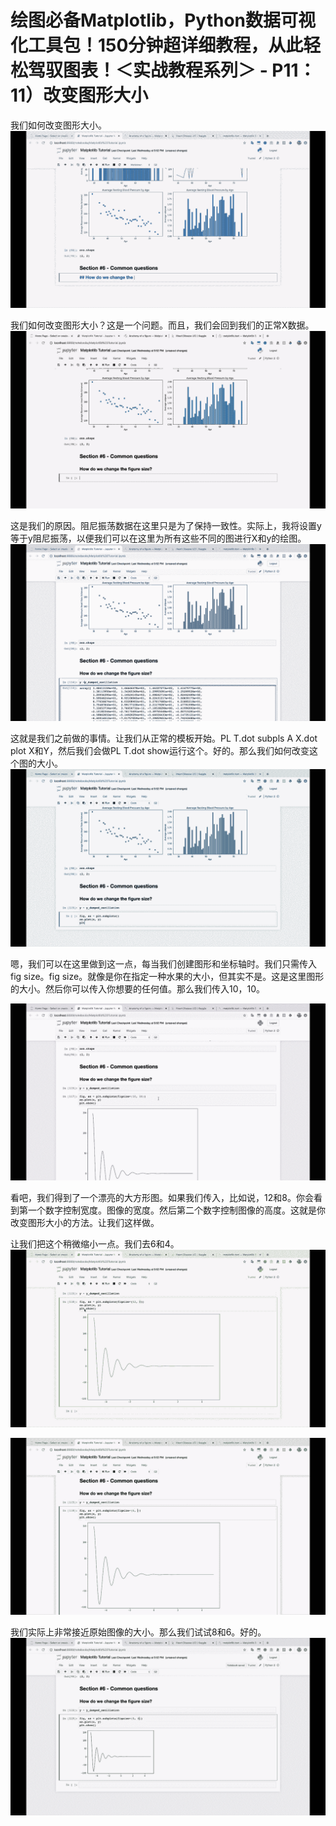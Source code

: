 # 绘图必备Matplotlib，Python数据可视化工具包！150分钟超详细教程，从此轻松驾驭图表！＜实战教程系列＞ - P11：11）改变图形大小 

我们如何改变图形大小。![](img/002096b58b392a89dcf3bf4cb6e2468e_1.png)

我们如何改变图形大小？这是一个问题。而且，我们会回到我们的正常X数据。![](img/002096b58b392a89dcf3bf4cb6e2468e_3.png)

这是我们的原因。阻尼振荡数据在这里只是为了保持一致性。实际上，我将设置y等于y阻尼振荡，以便我们可以在这里为所有这些不同的图进行X和y的绘图。![](img/002096b58b392a89dcf3bf4cb6e2468e_5.png)

这就是我们之前做的事情。让我们从正常的模板开始。PL T.dot subpls A X.dot plot X和Y，然后我们会做PL T.dot show运行这个。好的。那么我们如何改变这个图的大小。![](img/002096b58b392a89dcf3bf4cb6e2468e_7.png)

嗯，我们可以在这里做到这一点，每当我们创建图形和坐标轴时。我们只需传入fig size。fig size。就像是你在指定一种水果的大小，但其实不是。这是这里图形的大小。然后你可以传入你想要的任何值。那么我们传入10，10。

![](img/002096b58b392a89dcf3bf4cb6e2468e_9.png)

看吧，我们得到了一个漂亮的大方形图。如果我们传入，比如说，12和8。你会看到第一个数字控制宽度。图像的宽度。然后第二个数字控制图像的高度。这就是你改变图形大小的方法。让我们这样做。

让我们把这个稍微缩小一点。我们去6和4。![](img/002096b58b392a89dcf3bf4cb6e2468e_11.png)

![](img/002096b58b392a89dcf3bf4cb6e2468e_12.png)

我们实际上非常接近原始图像的大小。那么我们试试8和6。好的。![](img/002096b58b392a89dcf3bf4cb6e2468e_14.png)
